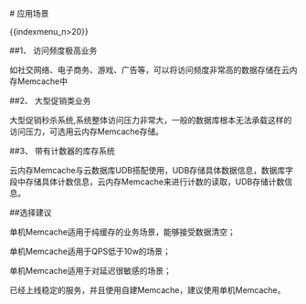 \# 应用场景

{{indexmenu_n>20}}

\#\#1、 访问频度极高业务

如社交网络、电子商务、游戏、广告等，可以将访问频度非常高的数据存储在云内存Memcache中

\#\#2、 大型促销类业务

大型促销秒杀系统,系统整体访问压力非常大，一般的数据库根本无法承载这样的访问压力，可选用云内存Memcache存储。

\#\#3、 带有计数器的库存系统

云内存Memcache与云数据库UDB搭配使用，UDB存储具体数据信息，数据库字段中存储具体计数信息，云内存Memcache来进行计数的读取，UDB存储计数信息。

\#\#选择建议

单机Memcache适用于纯缓存的业务场景，能够接受数据清空；

单机Memcache适用于QPS低于10w的场景；

单机Memcache适用于对延迟很敏感的场景；

已经上线稳定的服务，并且使用自建Memcache，建议使用单机Memcache。
